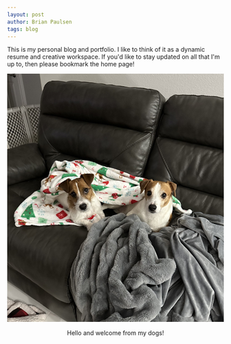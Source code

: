 ```yaml
---
layout: post
author: Brian Paulsen
tags: blog
---
```


This is my personal blog and portfolio. I like to think of it as a dynamic resume and creative workspace. If you'd like to stay updated on all that I'm up to, then please bookmark the home page!  


![My dogs say hello](welcomedogs.jpg)
<center>Hello and welcome from my dogs!</center>

